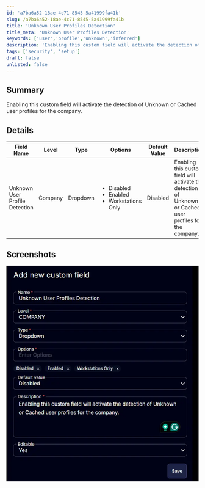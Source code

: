 ```yaml
---
id: 'a7ba6a52-18ae-4c71-8545-5a41999fa41b'
slug: /a7ba6a52-18ae-4c71-8545-5a41999fa41b
title: 'Unknown User Profiles Detection'
title_meta: 'Unknown User Profiles Detection'
keywords: ['user','profile','unknown','inferred']
description: 'Enabling this custom field will activate the detection of Unknown or Cached user profiles for the company.'
tags: ['security', 'setup']
draft: false
unlisted: false
---
```


## Summary

Enabling this custom field will activate the detection of Unknown or Cached user profiles for the company.

## Details

| Field Name | Level | Type | Options |  Default Value | Description | Editable |
| ---------- | ----- | ---- | ------- | -------------- | ----------- | -------- |
| Unknown User Profile Detection | Company | Dropdown | <ul><li>Disabled</li><li>Enabled</li><li>Workstations Only</li></ul> | Disabled | Enabling this custom field will activate the detection of Unknown or Cached user profiles for the company. | Yes |


## Screenshots

![Image1](../../../static/img/docs/a7ba6a52-18ae-4c71-8545-5a41999fa41b/Image1.webp)